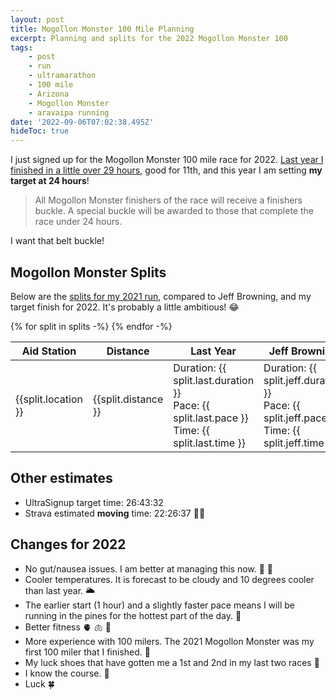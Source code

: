 ```yaml
---
layout: post
title: Mogollon Monster 100 Mile Planning
excerpt: Planning and splits for the 2022 Mogollon Monster 100
tags:
    - post
    - run
    - ultramarathon
    - 100 mile
    - Arizona
    - Mogollon Monster
    - aravaipa running
date: '2022-09-06T07:02:38.495Z'
hideToc: true
---
```


I just signed up for the Mogollon Monster 100 mile race for 2022. [Last year I finished in a little over 29 hours](/posts/mogollon-monster-100-2021/), good for 11th, and this year I am setting __my target at 24 hours__!

> All Mogollon Monster finishers of the race will receive a finishers buckle.  A special buckle will be awarded to those that complete the race under 24 hours.

I want that belt buckle!

## Mogollon Monster Splits

Below are the [splits for my 2021 run](https://live.aravaiparunning.com/#/mogollon_monster-2021/103314), compared to Jeff Browning, and my target finish for 2022. It's probably a little ambitious! :joy:

<div>
    <table class="w-full">
    <thead>
    <tr class="font-bold bg-gray-800 text-xl border-b-2 mb-2">
    <th>Aid Station</th>
    <th>Distance</th>
    <th>Last Year</th>
    <th>Jeff Browning</th>
    <th>Target</th>            
    </tr>
    </thead>
    <tbody>
    {% for split in splits -%}
    <tr class="even:bg-gray-800 border-b-2 border-gray-900 py-4 px-2">
        <td>{{split.location }}</td>
        <td>{{split.distance }}</td>
        <td>Duration: {{ split.last.duration }}</br>Pace: {{ split.last.pace }}</br>Time: {{ split.last.time }}</td>
        <td>Duration: {{ split.jeff.duration }}</br>Pace: {{ split.jeff.pace }}</br>Time: {{ split.jeff.time }}</td>
        <td>Duration: {{ split.target.duration }}</br>Pace: {{ split.target.pace }}</br>Time: {{ split.target.time }}</td>
    </tr>
    {% endfor -%}
    </tbody>
    </table>
</div>

## Other estimates

- UltraSignup target time: 26:43:32
- Strava estimated **moving** time: 22:26:37 :man_shrugging:

## Changes for 2022

- No gut/nausea issues. I am better at managing this now. :poop: :no_entry_sign:
- Cooler temperatures. It is forecast to be cloudy and 10 degrees cooler than last year. :sun_behind_large_cloud:
- The earlier start (1 hour) and a slightly faster pace means I will be running in the pines for the hottest part of the day. :sunrise_over_mountains:
- Better fitness :anatomical_heart: :lungs: :muscle:
- More experience with 100 milers. The 2021 Mogollon Monster was my first 100 miler that I finished. :brain:
- My luck shoes that have gotten me a 1st and 2nd in my last two races :athletic_shoe:
- I know the course. :compass:
- Luck :four_leaf_clover:
